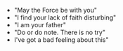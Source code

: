 - "May the Force be with you"
- "I find your lack of faith disturbing"
- "I am your father"
- "Do or do note. There is no try"
- I've got a bad feeling about this"
